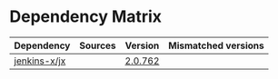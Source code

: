 # Dependency Matrix

Dependency | Sources | Version | Mismatched versions
---------- | ------- | ------- | -------------------
[jenkins-x/jx](https://github.com/jenkins-x/jx.git) |  | [2.0.762](https://github.com/jenkins-x/jx/releases/tag/v2.0.762) | 
